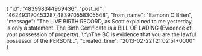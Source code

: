  {
   "id": "483998344969436",
   "post_id": "462493170453287_483970558305548",
   "from_name": "Eamonn O Brien",
   "message": "The LIVE BIRTH RECORD, as Scott explained to me yesterday, is only a statement. The Birth Certificate is a BILL OF LADING (Evidence of your possession of property). \n\nThe BC is evidence that you are the lawful possessor of the PERSON...",
   "created_time": "2013-02-22T21:02:51+0000"
 }
